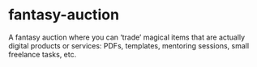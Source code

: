 # fantasy-auction
A fantasy auction where you can ‘trade’ magical items that are actually digital products or services: PDFs, templates, mentoring sessions, small freelance tasks, etc.
